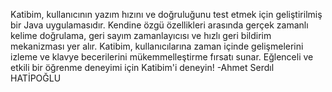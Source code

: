Katibim, kullanıcının yazım hızını ve doğruluğunu test etmek için geliştirilmiş bir Java uygulamasıdır. Kendine özgü özellikleri arasında gerçek zamanlı kelime doğrulama, geri sayım zamanlayıcısı ve hızlı geri bildirim mekanizması yer alır. Katibim, kullanıcılarına zaman içinde gelişmelerini izleme ve klavye becerilerini mükemmelleştirme fırsatı sunar. Eğlenceli ve etkili bir öğrenme deneyimi için Katibim'i deneyin!
-Ahmet Serdıl HATİPOĞLU

